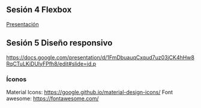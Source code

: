 ## Sesión 4 Flexbox
[Presentación](https://docs.google.com/presentation/d/1SAodglI4x9dCd8Gkry90FeNKsv_QYZhIqxVSuklhDso/edit#slide=id.g46fa86d90b_0_51)

## Sesión 5 Diseño responsivo
https://docs.google.com/presentation/d/1FmDbuauqCxqud7uz03jCK4hHw8RqCTuLKiDUlyFPfh8/edit#slide=id.p

### Íconos
Material Icons:
https://google.github.io/material-design-icons/
Font awesome:
https://fontawesome.com/